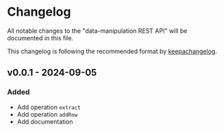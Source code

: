 # Changelog

All notable changes to the "data-manipulation REST API" will be documented in this file.

This changelog is following the recommended format by [keepachangelog](https://keepachangelog.com/en/1.0.0/).

## v0.0.1 - 2024-09-05

### Added

- Add operation `extract`
- Add operation `addRow`
- Add documentation
